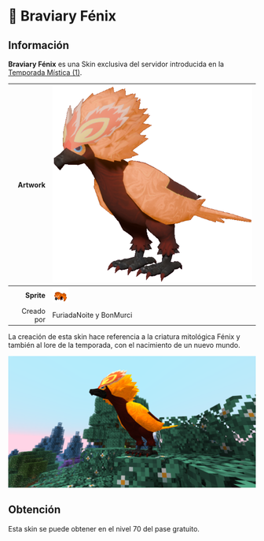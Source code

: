 # 🥈 Braviary Fénix

## Información

**Braviary Fénix** es una Skin exclusiva del servidor introducida en la [Temporada Mística (1)](./).

|                     **Artwork** | ![Artwork de Braviary Fénix](../../images/pokemon/temporada-1/Fenix.png)                                                                                    |
| ------------------------------: | -------------------------------------------------------------------------------------------------------------------------------------- |
|                      **Sprite** | ![Sprite de Braviary Fénix](../../images/pokemon/temporada-1/Fenix-sprite.png)                                                          |                                                                                                             |
|                      Creado por | FuriadaNoite y BonMurci                                                                                                                |

La creación de esta skin hace referencia a la criatura mitológica Fénix y también al lore de la temporada, con el nacimiento de un nuevo mundo.

![Formas de Milotic Primordial](../../images/pokemon/temporada-1/Fenix-formas.png)

## Obtención

Esta skin se puede obtener en el nivel 70 del pase gratuito.
